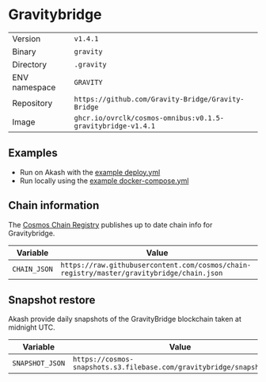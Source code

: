 # Gravitybridge

| | |
|---|---|
|Version|`v1.4.1`|
|Binary|`gravity`|
|Directory|`.gravity`|
|ENV namespace|`GRAVITY`|
|Repository|`https://github.com/Gravity-Bridge/Gravity-Bridge`|
|Image|`ghcr.io/ovrclk/cosmos-omnibus:v0.1.5-gravitybridge-v1.4.1`|

## Examples

- Run on Akash with the [example deploy.yml](./deploy.yml)
- Run locally using the [example docker-compose.yml](./docker-compose.yml)

## Chain information

The [Cosmos Chain Registry](https://github.com/cosmos/chain-registry) publishes up to date chain info for Gravitybridge.

|Variable|Value|
|---|---|
|`CHAIN_JSON`|`https://raw.githubusercontent.com/cosmos/chain-registry/master/gravitybridge/chain.json`|

## Snapshot restore

Akash provide daily snapshots of the GravityBridge blockchain taken at midnight UTC.

|Variable|Value|
|---|---|
|`SNAPSHOT_JSON`|`https://cosmos-snapshots.s3.filebase.com/gravitybridge/snapshot.json`|

